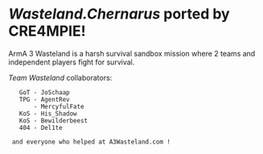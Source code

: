 *Wasteland.Chernarus* ported by CRE4MPIE!
===================

ArmA 3 Wasteland is a harsh survival sandbox mission where 2 teams and independent players fight for survival.


*Team Wasteland* collaborators:

       GoT - JoSchaap
       TPG - AgentRev
           - MercyfulFate
       KoS - His_Shadow
       KoS - Bewilderbeest
       404 - Del1te
	   
	 and everyone who helped at A3Wasteland.com !

	   
 